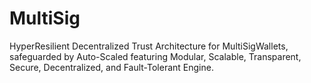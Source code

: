 # MultiSig
HyperResilient Decentralized Trust Architecture for MultiSigWallets, safeguarded by Auto-Scaled featuring Modular, Scalable, Transparent, Secure, Decentralized, and Fault-Tolerant Engine.
